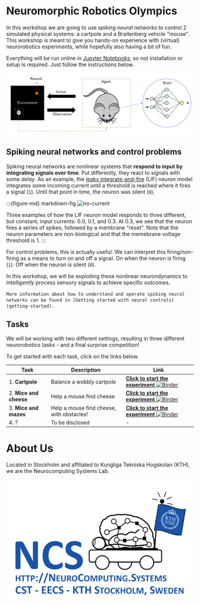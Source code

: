 # Neuromorphic Robotics Olympics

In this workshop we are going to use *spiking neural networks* to control 2 simulated physical systems:
a cartpole and a Braitenberg vehicle "mouse".
This workshop is meant to give you hands-on experience with (virtual) neurorobotics experiments, while hopefully also having a bit of fun.

Everything will be run online in [Jupyter Notebooks](https://jupyter.org/), so not installation or setup is required.
Just follow the instructions below.

<p align="center">
<img src="https://github.com/ncskth/norse-rl/raw/master/book/images/EnvAgentBrain.png"/>
</p>

## Spiking neural networks and control problems

Spiking neural networks are nonlinear systems that **respond to input by integrating signals over time**. 
Put differently, they react to signals with some *delay*.
As an example, the [leaky integrate-and-fire](https://neuronaldynamics.epfl.ch/online/Ch1.S3.html) (LIF) neuron model integrates some incoming current until a threshold is reached where it fires a signal (`1`). Until that point in time, the neuron was silent (`0`).

:::{figure-md} markdown-fig
<img src="images/spikes.gif" alt="no-current" class="bg-primary mb-1" >

Three examples of how the LIF neuron model responds to three different, but constant, input currents: 0.0, 0.1, and 0.3. At 0.3, we see that the neuron fires a series of spikes, followed by a membrane "reset".
Note that the neuron parameters are non-biological and that the memebrane voltage threshold is 1.
:::

For control problems, this is actually useful. 
We can interpret this firing/non-firing as a means to turn on and off a signal. On when the neuron is firing (`1`). Off when the neuron is silent (`0`).

In this workshop, we will be exploiting these nonlinear neurondynamics to *intelligently* process sensory signals to achieve specific outcomes.

```{note}
More information about how to understand and operate spiking neural networks can be found in [Getting started with neural controls](getting-started).
```


## Tasks

We will be working with two different settings, resulting in three different neurorobotics tasks - and a final surprise competition!

To get started with each task, click on the links below.


|     Task      |    Description     |      Link      |
| ------------- | ------------------ | -------------- | 
| 1. **Cartpole**      |  Balance a wobbly cartpole | [**Click to start the experiment** ![Binder](https://mybinder.org/badge_logo.svg)](https://mybinder.org/v2/gh/ncskth/norse-rl/HEAD?filepath=book%2Fenv_cartpole.ipynb) |
| 2. **Mice and cheese** |  Help a mouse find cheese | [**Click to start the experiment** ![Binder](https://mybinder.org/badge_logo.svg)](https://mybinder.org/v2/gh/ncskth/norse-rl/HEAD?filepath=book%2Fenv_grid.ipynb) |
| 3. **Mice and mazes** |  Help a mouse find cheese, with obstacles! | [**Click to start the experiment** ![Binder](https://mybinder.org/badge_logo.svg)](https://mybinder.org/v2/gh/ncskth/norse-rl/HEAD?filepath=book%2Fenv_maze.ipynb) |
| 4. ? |  To be disclosed | - |

# About Us

Located in Stockholm and affiliated to Kungliga Tekniska Hogskolan (KTH), we are the Neurocomputing Systems Lab.

<p align="center">
<img src="https://github.com/ncskth/norse-rl/raw/master/book/images/ncs.png" width="500px"/>
</p>

